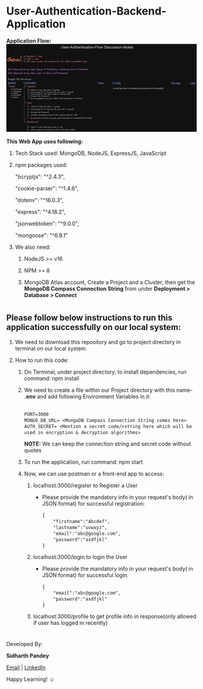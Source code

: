 # User-Authentication-Backend-Application


**Application Flow:** ![User-Auth-App-Flow](./user-auth-backend-flow.png)

**This Web App uses following:**

1. Tech Stack used: MongoDB, NodeJS, ExpressJS, JavaScript

1. npm packages used: 

    "bcryptjs": "^2.4.3",

    "cookie-parser": "^1.4.6",

    "dotenv": "^16.0.3",

    "express": "^4.18.2",

    "jsonwebtoken": "^9.0.0",

    "mongoose": "^6.8.1"

1. We also need:
    
    1. NodeJS >= v16

    1. NPM >= 8

    1. MongoDB Atlas account, Create a Project and a Cluster, then get the **MongoDB Compass Connection String** from under **Deployment > Database > Connect** 
#

## Please follow below instructions to run this application successfully on our local system:

1.  We need to download this repository and go to project directory in terminal on our local system.

1.  How to run this code:

    1. On Terminal, under project directory, to install dependencies, run command: npm install 

    1. We need to create a file within our Project directory with this name- **.env** and add following Environment Variables in it:
        ```
        
        PORT=3000
        MONGO_DB_URL= <MongoDB Compass Connection String comes here>
        AUTH_SECRET= <Mention a secret code/>string here which will be used in encryption & decryption algorithms>

        ```
        **NOTE:** We can keep the connection string and secret code without quotes

    1. To run the application, run command: npm start
    
    1. Now, we can use postman or a front-end app to access: 
    
        1. localhost:3000/register to Register a User
            
            - Please provide the mandatory info in your request's body( in JSON format) for successful registration:
                ```
                {
                    "firstname":"Abcdef",
                    "lastname":"uvwxyz",
                    "email":"abc@google.com",
                    "password":"asdfjkl"
                }
                ```

        1. localhost:3000/login to login the User
            
            - Please provide the mandatory info in your request's body( in JSON format) for successful login:
                ```
                {
                    "email":"abc@google.com",
                    "password":"asdfjkl"
                }
                ```

        1. localhost:3000/profile to get profile info in response(only allowed if user has logged in recently)


#



Developed By:

**Sidharth Pandey**

[Email](mailto:Sidp0008@gmail.com) | [LinkedIn](https://linkedin.com/in/sidp919)


Happy Learning! ☺️